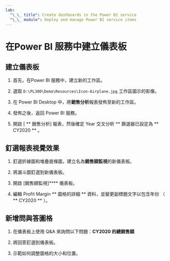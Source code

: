 ```yaml
---
lab:
  "\_\_ title": Create dashboards in the Power BI service
  "\_\_ module": Deploy and manage Power BI service items
---
```

# 在Power BI 服務中建立儀表板

## 建立儀表板

1. 首先，在Power BI 服務中，建立新的工作區。

1. 選取 `D:\PL300\Demo\Resources\Icon-Airplane.jpg` 工作區圖示的影像。

1. 在 Power BI Desktop 中，將**銷售分析**報表發佈至新的工作區。

1. 發佈之後，返回 Power BI 服務。

1. 開啟 [ ** 銷售分析] 報表，然後確定 Year 交叉分析 ** 篩選器已設定為 ** CY2020 ** 。

## 釘選報表視覺效果

1. 釘選折線圖和堆疊直條圖，建立名為**銷售額監視**的新儀表板。

1. 將漏斗圖釘選到新儀表板。

1. 開啟 [銷售額監視]**** 儀表板。

1. 編輯 Profit Margin ** 圖格的詳細 ** 資料，並變更副標題文字以包含年份 （ ** CY2020 ** ）。

## 新增問與答圖格

1. 在儀表板上使用 Q&A 來詢問以下問題：**CY2020 的總銷售額**

1. 將回答釘選到儀表板。

1. 示範如何調整圖格的大小和位置。
